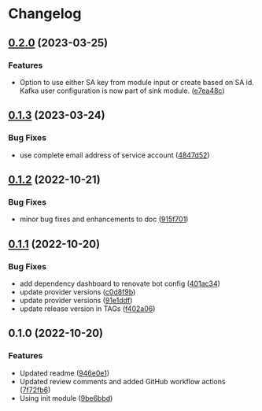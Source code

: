 # Changelog

## [0.2.0](https://github.com/entur/terraform-aiven-kafka-connect-bigquery-sink/compare/v0.1.3...v0.2.0) (2023-03-25)


### Features

* Option to use either SA key from module input or create based on SA id. Kafka user configuration is now part of sink module. ([e7ea48c](https://github.com/entur/terraform-aiven-kafka-connect-bigquery-sink/commit/e7ea48c4f5e110512ad61d085cc3eed9093dda8f))

## [0.1.3](https://github.com/entur/terraform-aiven-kafka-connect-bigquery-sink/compare/v0.1.2...v0.1.3) (2023-03-24)


### Bug Fixes

* use complete email address of service account ([4847d52](https://github.com/entur/terraform-aiven-kafka-connect-bigquery-sink/commit/4847d5249cd9b4d322e3f0e381d295ae2ee02f64))

## [0.1.2](https://github.com/entur/terraform-aiven-kafka-connect-bigquery-sink/compare/v0.1.1...v0.1.2) (2022-10-21)


### Bug Fixes

* minor bug fixes and enhancements to doc ([915f701](https://github.com/entur/terraform-aiven-kafka-connect-bigquery-sink/commit/915f7016a364dcb37bcf0472337bc1a108c0c8e4))

## [0.1.1](https://github.com/entur/terraform-aiven-kafka-connect-bigquery-sink/compare/v0.1.0...v0.1.1) (2022-10-20)


### Bug Fixes

* add dependency dashboard to renovate bot config ([401ac34](https://github.com/entur/terraform-aiven-kafka-connect-bigquery-sink/commit/401ac342dc0b1c7df2204537aec9dd3258ab61d8))
* update provider versions ([c0d8f9b](https://github.com/entur/terraform-aiven-kafka-connect-bigquery-sink/commit/c0d8f9b046a4280c414c8080c287e45dff23689b))
* update provider versions ([91e1ddf](https://github.com/entur/terraform-aiven-kafka-connect-bigquery-sink/commit/91e1ddf6e7c332d0ab953a770deb0b9f8681ddf3))
* update release version in TAGs ([f402a06](https://github.com/entur/terraform-aiven-kafka-connect-bigquery-sink/commit/f402a0647dd1f667edac8494d72d8c4555d2c1a9))

## 0.1.0 (2022-10-20)


### Features

* Updated readme ([946e0e1](https://github.com/entur/terraform-aiven-kafka-connect/commit/946e0e1cfb66fea34a8143b5434540511ed56571))
* Updated review comments and added GitHub workflow actions ([7f72fb6](https://github.com/entur/terraform-aiven-kafka-connect/commit/7f72fb67162ccc4f5185c5a2086e562d6d727cdc))
* Using init module ([9be6bbd](https://github.com/entur/terraform-aiven-kafka-connect/commit/9be6bbd25870590e22e0bdb22c6b1e1d8f9666a1))
